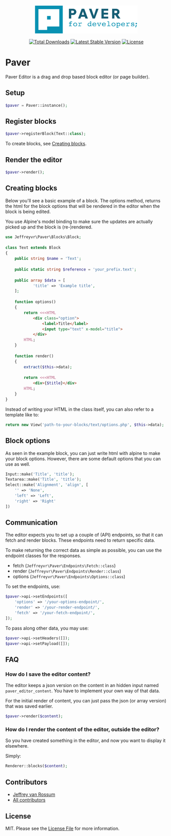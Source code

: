 <p align="center"><a href="https://vanrossum.dev" target="_blank"><img src="resources/svgs/logo.svg" width="320" alt="vanrossum.dev Logo"></a></p>

<p align="center">
<a href="https://packagist.org/packages/jeffreyvanrossum/paver"><img src="https://img.shields.io/packagist/dt/jeffreyvanrossum/paver" alt="Total Downloads"></a>
<a href="https://packagist.org/packages/jeffreyvanrossum/paver"><img src="https://img.shields.io/packagist/v/jeffreyvanrossum/paver" alt="Latest Stable Version"></a>
<a href="https://packagist.org/packages/jeffreyvanrossum/paver"><img src="https://img.shields.io/packagist/l/jeffreyvanrossum/paver" alt="License"></a>
</p>

# Paver

Paver Editor is a drag and drop based block editor (or page builder).

## Setup

```php
$paver = Paver::instance();
```
## Register blocks

```php
$paver->registerBlock(Text::class);
```

To create blocks, see [Creating blocks](#creating-blocks).

## Render the editor

```php
$paver->render();
```

## Creating blocks

Below you'll see a basic example of a block. The options method, returns the html for the block options that will be rendered in the editor when the block is being edited.

You use Alpine's model binding to make sure the updates are actually picked up and the block is (re-)rendered.

```php
use Jeffreyvr\Paver\Blocks\Block;

class Text extends Block
{
    public string $name = 'Text';

    public static string $reference = 'your_prefix.text';

    public array $data = [
            'title' => 'Example title',
    ];

    function options()
    {
        return <<<HTML
            <div class="option">
                <label>Title</label>
                <input type="text" x-model="title">
            </div>
        HTML;
    }

    function render()
    {
        extract($this->data);

        return <<<HTML
            <div>{$title}</div>
        HTML;
    }
}
```

Instead of writing your HTML in the class itself, you can also refer to a template like to:

```php
return new View('path-to-your-blocks/text/options.php', $this->data);
```

## Block options

As seen in the example block, you can just write html with alpine to make your block options. However, there are some default options that you can use as well.

```php
Input::make('Title', 'title');
Textarea::make('Title', 'title');
Select::make('Alignment', 'align', [
    '' => 'None',
    'left' => 'Left',
    'right' => 'Right'
])
```

## Communication

The editor expects you to set up a couple of (API) endpoints, so that it can fetch and render blocks. These endpoints need to return specific data.

To make returning the correct data as simple as possible, you can use the endpoint classes for the responses.

- fetch (`Jeffreyvr\Paver\Endpoints\Fetch::class`)
- render (`Jeffreyvr\Paver\Endpoints\Render::class`)
- options (`Jeffreyvr\Paver\Endpoints\Options::class`)

To set the endpoints, use:

```php
$paver->api->setEndpoints([
    'options' => '/your-options-endpoint/',
    'render' => '/your-render-endpoint/',
    'fetch' => '/your-fetch-endpoint/',
]);
```

To pass along other data, you may use:

```php
$paver->api->setHeaders([]);
$paver->api->setPayload([]);
```

## FAQ

### How do I save the editor content?

The editor keeps a json version on the content in an hidden input named `paver_editor_content`. You have to implement your own way of that data.

For the initial render of content, you can just pass the json (or array version) that was saved earlier.

```php
$paver->render($content);
```

### How do I render the content of the editor, outside the editor?

So you have created something in the editor, and now you want to display it elsewhere.

Simply:

```php
Renderer::blocks($content);
```

## Contributors
* [Jeffrey van Rossum](https://github.com/jeffreyvr)
* [All contributors](https://github.com/jeffreyvr/paver/graphs/contributors)

## License
MIT. Please see the [License File](/LICENSE) for more information.
